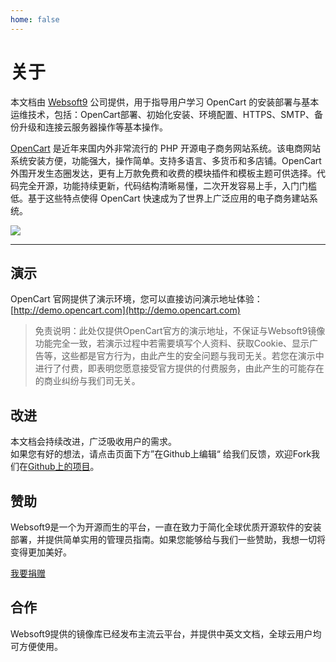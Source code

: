```yaml
---
home: false
---
```


# 关于

本文档由 [Websoft9](https://www.websoft9.com/) 公司提供，用于指导用户学习 OpenCart 的安装部署与基本运维技术，包括：OpenCart部署、初始化安装、环境配置、HTTPS、SMTP、备份升级和连接云服务器操作等基本操作。

[OpenCart](https://opencart.com) 是近年来国内外非常流行的 PHP 开源电子商务网站系统。该电商网站系统安装方便，功能强大，操作简单。支持多语言、多货币和多店铺。OpenCart 外围开发生态圈发达，更有上万款免费和收费的模块插件和模板主题可供选择。代码完全开源，功能持续更新，代码结构清晰易懂，二次开发容易上手，入门门槛低。基于这些特点使得 OpenCart 快速成为了世界上广泛应用的电子商务建站系统。

![](https://libs.websoft9.com/Websoft9/DocsPicture/zh/opencart/opencart-gui-websoft9.png)

---

## 演示

OpenCart 官网提供了演示环境，您可以直接访问演示地址体验：[http://demo.opencart.com](http://demo.opencart.com)

> 免责说明：此处仅提供OpenCart官方的演示地址，不保证与Websoft9镜像功能完全一致，若演示过程中若需要填写个人资料、获取Cookie、显示广告等，这些都是官方行为，由此产生的安全问题与我司无关。若您在演示中进行了付费，即表明您愿意接受官方提供的付费服务，由此产生的可能存在的商业纠纷与我们司无关。

## 改进

本文档会持续改进，广泛吸收用户的需求。  
如果您有好的想法，请点击页面下方”在Github上编辑“ 给我们反馈，欢迎Fork我们在[Github上的项目](https://github.com/Websoft9/ansible-opencart)。

## 赞助

Websoft9是一个为开源而生的平台，一直在致力于简化全球优质开源软件的安装部署，并提供简单实用的管理员指南。如果您能够给与我们一些赞助，我想一切将变得更加美好。  

[我要捐赠](https://www.websoft9.com/aboutus/donate)

## 合作

Websoft9提供的镜像库已经发布主流云平台，并提供中英文文档，全球云用户均可方便使用。  